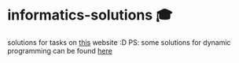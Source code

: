 # informatics-solutions 🎓
solutions for tasks on [this](https://informatics.msk.ru) website :D
PS: some solutions for dynamic programming can be found [here](https://github.com/eliseydudin/dp-school)
